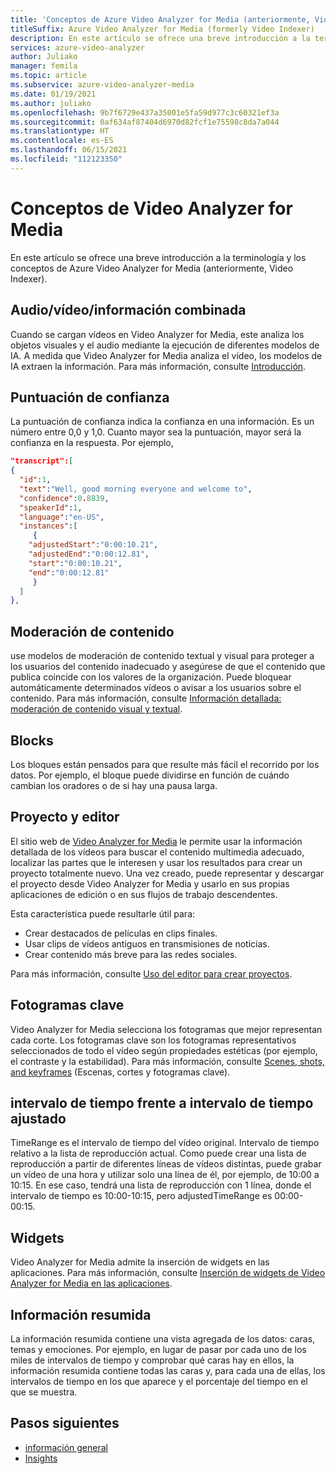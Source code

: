 ```yaml
---
title: 'Conceptos de Azure Video Analyzer for Media (anteriormente, Video Indexer): Azure'
titleSuffix: Azure Video Analyzer for Media (formerly Video Indexer)
description: En este artículo se ofrece una breve introducción a la terminología y los conceptos de Azure Video Analyzer for Media (anteriormente, Video Indexer).
services: azure-video-analyzer
author: Juliako
manager: femila
ms.topic: article
ms.subservice: azure-video-analyzer-media
ms.date: 01/19/2021
ms.author: juliako
ms.openlocfilehash: 9b7f6729e437a35001e5fa59d977c3c60321ef3a
ms.sourcegitcommit: 0af634af87404d6970d82fcf1e75598c8da7a044
ms.translationtype: HT
ms.contentlocale: es-ES
ms.lasthandoff: 06/15/2021
ms.locfileid: "112123350"
---
```

# <a name="video-analyzer-for-media-concepts"></a>Conceptos de Video Analyzer for Media

En este artículo se ofrece una breve introducción a la terminología y los conceptos de Azure Video Analyzer for Media (anteriormente, Video Indexer).

## <a name="audiovideocombined-insights"></a>Audio/vídeo/información combinada

Cuando se cargan vídeos en Video Analyzer for Media, este analiza los objetos visuales y el audio mediante la ejecución de diferentes modelos de IA. A medida que Video Analyzer for Media analiza el vídeo, los modelos de IA extraen la información. Para más información, consulte [Introducción](video-indexer-overview.md).

## <a name="confidence-scores"></a>Puntuación de confianza 

La puntuación de confianza indica la confianza en una información. Es un número entre 0,0 y 1,0. Cuanto mayor sea la puntuación, mayor será la confianza en la respuesta. Por ejemplo, 

```json
"transcript":[
{
  "id":1,
  "text":"Well, good morning everyone and welcome to",
  "confidence":0.8839,
  "speakerId":1,
  "language":"en-US",
  "instances":[
     {
    "adjustedStart":"0:00:10.21",
    "adjustedEnd":"0:00:12.81",
    "start":"0:00:10.21",
    "end":"0:00:12.81"
     }
  ]
},
```

## <a name="content-moderation"></a>Moderación de contenido

use modelos de moderación de contenido textual y visual para proteger a los usuarios del contenido inadecuado y asegúrese de que el contenido que publica coincide con los valores de la organización. Puede bloquear automáticamente determinados vídeos o avisar a los usuarios sobre el contenido. Para más información, consulte [Información detallada: moderación de contenido visual y textual](video-indexer-output-json-v2.md#visualcontentmoderation). 

## <a name="blocks"></a>Blocks   

Los bloques están pensados para que resulte más fácil el recorrido por los datos. Por ejemplo, el bloque puede dividirse en función de cuándo cambian los oradores o de si hay una pausa larga.  

## <a name="project-and-editor"></a>Proyecto y editor

El sitio web de [Video Analyzer for Media](https://www.videoindexer.ai/) le permite usar la información detallada de los vídeos para buscar el contenido multimedia adecuado, localizar las partes que le interesen y usar los resultados para crear un proyecto totalmente nuevo. Una vez creado, puede representar y descargar el proyecto desde Video Analyzer for Media y usarlo en sus propias aplicaciones de edición o en sus flujos de trabajo descendentes.

Esta característica puede resultarle útil para: 

* Crear destacados de películas en clips finales.
* Usar clips de vídeos antiguos en transmisiones de noticias.
* Crear contenido más breve para las redes sociales.

Para más información, consulte [Uso del editor para crear proyectos](use-editor-create-project.md).

## <a name="keyframes"></a>Fotogramas clave

Video Analyzer for Media selecciona los fotogramas que mejor representan cada corte. Los fotogramas clave son los fotogramas representativos seleccionados de todo el vídeo según propiedades estéticas (por ejemplo, el contraste y la estabilidad). Para más información, consulte [Scenes, shots, and keyframes](scenes-shots-keyframes.md) (Escenas, cortes y fotogramas clave).

## <a name="time-range-vs-adjusted-time-range"></a>intervalo de tiempo frente a intervalo de tiempo ajustado   

TimeRange es el intervalo de tiempo del vídeo original. Intervalo de tiempo relativo a la lista de reproducción actual. Como puede crear una lista de reproducción a partir de diferentes líneas de vídeos distintas, puede grabar un vídeo de una hora y utilizar solo una línea de él, por ejemplo, de 10:00 a 10:15. En ese caso, tendrá una lista de reproducción con 1 línea, donde el intervalo de tiempo es 10:00-10:15, pero adjustedTimeRange es 00:00-00:15. 

## <a name="widgets"></a>Widgets

Video Analyzer for Media admite la inserción de widgets en las aplicaciones. Para más información, consulte [Inserción de widgets de Video Analyzer for Media en las aplicaciones](video-indexer-embed-widgets.md).

## <a name="summarized-insights"></a>Información resumida  

La información resumida contiene una vista agregada de los datos: caras, temas y emociones. Por ejemplo, en lugar de pasar por cada uno de los miles de intervalos de tiempo y comprobar qué caras hay en ellos, la información resumida contiene todas las caras y, para cada una de ellas, los intervalos de tiempo en los que aparece y el porcentaje del tiempo en el que se muestra.  

## <a name="next-steps"></a>Pasos siguientes

- [información general](video-indexer-overview.md)
- [Insights](video-indexer-output-json-v2.md)
